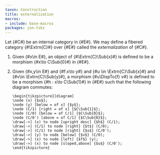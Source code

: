 ```yaml
---
taxon: Construction
title: externalization
macros:
- include: base-macros
packages: jon-tikz
---
```


Let {#C#} be an internal category in {#E#}. We may define a fibered category {#\Extrn{C}#} over {#E#} called the *externalization* of {#C#}.

1. Given {#x\in E#}, an object of {#\Extrn{C}\Sub{x}#} is defined to be a morphism {#x\to C\Sub{0}#} in {#E#}.

2. Given {#x,y\in E#} and {#f:x\to y#} and {#u \in \Extrn{C}\Sub{x}#} and {#v\in \Extrn{C}\Sub{y}#}, a morphism {#u\DispTo{f} v#} is defined to be a morphism {#h : x\to C\Sub{1}#} in {#E#} such that the following diagram commutes:

   ```render-latex
   \begin{tikzpicture}[diagram]
   \node (x) {$x$};
   \node (y) [below = of x] {$y$};
   \node (C/1) [right = of x] {$C\Sub{1}$};
   \node (C/0) [below = of C/1] {$C\Sub{0}$};
   \node (C/0') [above = of C/1] {$C\Sub{0}$};
   \draw[->] (x) to node [upright desc] {$h$} (C/1);
   \draw[->] (C/1) to node [right] {$t$} (C/0);
   \draw[->] (C/1) to node [right] {$s$} (C/0');
   \draw[->] (y) to node [below] {$v$} (C/0);
   \draw[->] (x) to node [left] {$f$} (y);
   \draw[->] (x) to node [sloped,above] {$u$} (C/0');
   \end{tikzpicture}
   ```

